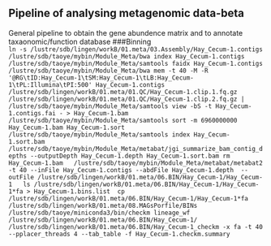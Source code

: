 Pipeline of analysing metagenomic data-beta
-----------------------------------------   
General pipeline to obtain the gene abundence matrix and to annotate taxaonomic/function database
###Binning    
`ln -s /lustre/sdb/lingen/workB/01.meta/03.Assembly/Hay_Cecum-1.contigs
/lustre/sdb/taoye/mybin/Module_Meta/bwa index Hay_Cecum-1.contigs 
/lustre/sdb/taoye/mybin/Module_Meta/samtools faidx Hay_Cecum-1.contigs  
/lustre/sdb/taoye/mybin/Module_Meta/bwa mem -t 40 -M -R '@RG\tID:Hay_Cecum-1\tSM:Hay_Cecum-1\tLB:Hay_Cecum-1\tPL:Illumina\tPI:500' Hay_Cecum-1.contigs /lustre/sdb/lingen/workB/01.meta/01.QC/Hay_Cecum-1.clip.1.fq.gz /lustre/sdb/lingen/workB/01.meta/01.QC/Hay_Cecum-1.clip.2.fq.gz | /lustre/sdb/taoye/mybin/Module_Meta/samtools view -bS -t Hay_Cecum-1.contigs.fai - > Hay_Cecum-1.bam 
/lustre/sdb/taoye/mybin/Module_Meta/samtools sort -m 6960000000 Hay_Cecum-1.bam Hay_Cecum-1.sort  
/lustre/sdb/taoye/mybin/Module_Meta/samtools index Hay_Cecum-1.sort.bam 
/lustre/sdb/taoye/mybin/Module_Meta/metabat/jgi_summarize_bam_contig_depths --outputDepth Hay_Cecum-1.depth Hay_Cecum-1.sort.bam
rm Hay_Cecum-1.bam  
/lustre/sdb/taoye/mybin/Module_Meta/metabat/metabat2 -t 40 --inFile Hay_Cecum-1.contigs --abdFile Hay_Cecum-1.depth  --outFile /lustre/sdb/lingen/workB/01.meta/06.BIN/Hay_Cecum-1/Hay_Cecum-1  
ls /lustre/sdb/lingen/workB/01.meta/06.BIN/Hay_Cecum-1/Hay_Cecum-1*fa > Hay_Cecum-1.bins.list 
cp /lustre/sdb/lingen/workB/01.meta/06.BIN/Hay_Cecum-1/Hay_Cecum-1*fa /lustre/sdb/lingen/workB/01.meta/08.MAGsPorfile/BINs  
/lustre/sdb/taoye/miniconda3/bin/checkm lineage_wf /lustre/sdb/lingen/workB/01.meta/06.BIN/Hay_Cecum-1/ /lustre/sdb/lingen/workB/01.meta/06.BIN/Hay_Cecum-1_checkm -x fa -t 40 --pplacer_threads 4 --tab_table -f Hay_Cecum-1.checkm.summary`   
